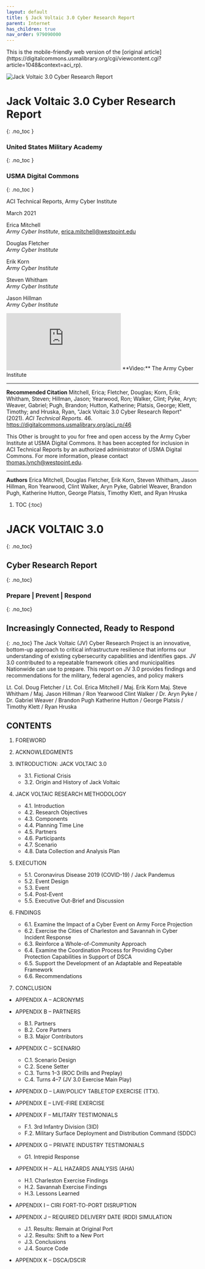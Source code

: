 ```yaml
---
layout: default
title: § Jack Voltaic 3.0 Cyber Research Report 
parent: Internet
has_children: true
nav_order: 979090000 
---
```

<style>
.dont-break-out {
  /* These are technically the same, but use both */
  overflow-wrap: break-word;
  word-wrap: break-word;

  -ms-word-break: break-all;
  /* This is the dangerous one in WebKit, as it breaks things wherever */
  word-break: break-all;
  /* Instead use this non-standard one: */
  word-break: break-word;
}
</style>

<div class="dont-break-out" markdown="1">
This is the mobile-friendly web version of the [original article](https://digitalcommons.usmalibrary.org/cgi/viewcontent.cgi?article=1048&context=aci_rp).

![Jack Voltaic 3.0 Cyber Research Report](https://statics.bsafes.com/images/papers/Jack+Voltaic+3.0+Cyber+Research+Report-130.png)

# Jack Voltaic 3.0 Cyber Research Report 
{: .no_toc }

### United States Military Academy 
{: .no_toc }
### USMA Digital Commons
{: .no_toc }

ACI Technical Reports, Army Cyber Institute

March 2021

Erica Mitchell  
*Army Cyber Institute*, erica.mitchell@westpoint.edu

Douglas Fletcher  
*Army Cyber Institute*

Erik Korn  
*Army Cyber Institute*

Steven Whitham  
*Army Cyber Institute*

Jason Hillman  
*Army Cyber Institute*

<iframe src="https://www.youtube.com/embed/GhoC6ewpDyg" title="YouTube video player" frameborder="0" allow="accelerometer; autoplay; clipboard-write; encrypted-media; gyroscope; picture-in-picture" allowfullscreen></iframe>
**Video:** The Army Cyber Institute  

***

**Recommended Citation** 
Mitchell, Erica; Fletcher, Douglas; Korn, Erik; Whitham, Steven; Hillman, Jason; Yearwood, Ron; Walker, Clint; Pyke, Aryn; Weaver, Gabriel; Pugh, Brandon; Hutton, Katherine; Platsis, George; Klett, Timothy; and Hruska, Ryan, "Jack Voltaic 3.0 Cyber Research Report" (2021). *ACI Technical Reports*. 46. https://digitalcommons.usmalibrary.org/aci_rp/46

This Other is brought to you for free and open access by the Army Cyber Institute at USMA Digital Commons. It has been accepted for inclusion in ACI Technical Reports by an authorized administrator of USMA Digital Commons. For more information, please contact thomas.lynch@westpoint.edu. 

***

**Authors**
Erica Mitchell, Douglas Fletcher, Erik Korn, Steven Whitham, Jason Hillman, Ron Yearwood, Clint Walker, Aryn Pyke, Gabriel Weaver, Brandon Pugh, Katherine Hutton, George Platsis, Timothy Klett, and Ryan Hruska

1. TOC
{:toc}

# JACK VOLTAIC 3.0
{: .no_toc}
## Cyber Research Report
{: .no_toc}
### Prepare | Prevent | Respond
{: .no_toc}

## Increasingly Connected, Ready to Respond
{: .no_toc}
The Jack Voltaic (JV) Cyber Research Project is an innovative, bottom-up approach to critical infrastructure resilience that informs our understanding of existing cybersecurity capabilities and identifies gaps. JV 3.0 contributed to a repeatable framework cities and municipalities Nationwide can use to prepare. This report on JV 3.0 provides findings and recommendations for the military, federal agencies, and policy makers

Lt. Col. Doug Fletcher / Lt. Col. Erica Mitchell / Maj. Erik Korn Maj. Steve Whitham / Maj. Jason Hillman / Ron Yearwood Clint Walker / Dr. Aryn Pyke / Dr. Gabriel Weaver / Brandon Pugh Katherine Hutton / George Platsis / Timothy Klett / Ryan Hruska

## CONTENTS
1. FOREWORD

2. ACKNOWLEDGMENTS

3. INTRODUCTION: JACK VOLTAIC 3.0
    - 3.1. Fictional Crisis
    - 3.2. Origin and History of Jack Voltaic

4. JACK VOLTAIC RESEARCH METHODOLOGY
    - 4.1. Introduction
    - 4.2. Research Objectives
    - 4.3. Components
    - 4.4. Planning Time Line
    - 4.5. Partners
    - 4.6. Participants
    - 4.7. Scenario
    - 4.8. Data Collection and Analysis Plan

5. EXECUTION
    - 5.1. Coronavirus Disease 2019 (COVID-19) / Jack Pandemus
    - 5.2. Event Design
    - 5.3. Event
    - 5.4. Post-Event
    - 5.5. Executive Out-Brief and Discussion

6. FINDINGS
    - 6.1. Examine the Impact of a Cyber Event on Army Force Projection
    - 6.2. Exercise the Cities of Charleston and Savannah in Cyber Incident Response
    - 6.3. Reinforce a Whole-of-Community Approach
    - 6.4. Examine the Coordination Process for Providing Cyber Protection Capabilities in Support of DSCA
    - 6.5. Support the Development of an Adaptable and Repeatable Framework
    - 6.6. Recommendations

7. CONCLUSION

- APPENDIX A – ACRONYMS

- APPENDIX B – PARTNERS
    - B.1. Partners
    - B.2. Core Partners
    - B.3. Major Contributors

- APPENDIX C – SCENARIO
    - C.1. Scenario Design
    - C.2. Scene Setter
    - C.3. Turns 1–3 (ROC Drills and Preplay)
    - C.4. Turns 4–7 (JV 3.0 Exercise Main Play)

- APPENDIX D – LAW/POLICY TABLETOP EXERCISE (TTX).

- APPENDIX E – LIVE-FIRE EXERCISE

- APPENDIX F – MILITARY TESTIMONIALS
    - F.1. 3rd Infantry Division (3ID)
    - F.2. Military Surface Deployment and Distribution Command (SDDC)

- APPENDIX G – PRIVATE INDUSTRY TESTIMONIALS
    - G1. Intrepid Response

- APPENDIX H – ALL HAZARDS ANALYSIS (AHA)
    - H.1. Charleston Exercise Findings
    - H.2. Savannah Exercise Findings
    - H.3. Lessons Learned

- APPENDIX I – CIRI FORT-TO-PORT DISRUPTION

- APPENDIX J – REQUIRED DELIVERY DATE (RDD) SIMULATION
    - J.1. Results: Remain at Original Port
    - J.2. Results: Shift to a New Port
    - J.3. Conclusions
    - J.4. Source Code

- APPENDIX K – DSCA/DSCIR

</div>
